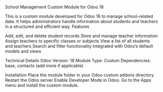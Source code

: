 School Management Custom Module for Odoo 18

This is a custom module developed for Odoo 18 to manage school-related data. It helps administrators handle information about students and teachers in a structured and efficient way.
Features

  Add, edit, and delete student records
  Store and manage teacher information
  Assign teachers to specific classes or subjects
  View a list of all students and teachers
  Search and filter functionality
  Integrated with Odoo’s default models and views

Technical Details
  Odoo Version: 18
  Module Type: Custom
  Dependencies: base, contacts (add more if applicable)

Installation
  Place the module folder in your Odoo custom addons directory.
  Restart the Odoo server
  Enable Developer Mode in Odoo.
  Go to the Apps menu and install the custom module.

